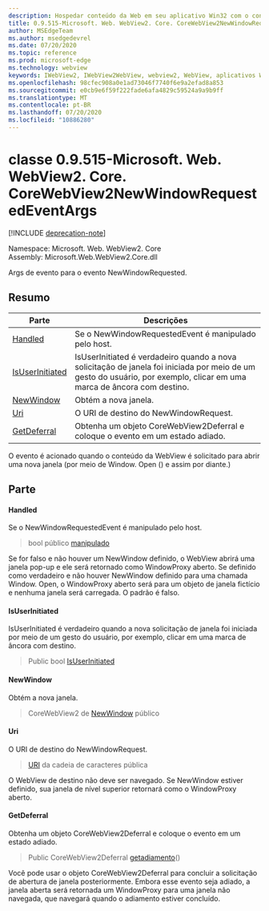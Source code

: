 ```yaml
---
description: Hospedar conteúdo da Web em seu aplicativo Win32 com o controle WebView2 do Microsoft Edge
title: 0.9.515-Microsoft. Web. WebView2. Core. CoreWebView2NewWindowRequestedEventArgs
author: MSEdgeTeam
ms.author: msedgedevrel
ms.date: 07/20/2020
ms.topic: reference
ms.prod: microsoft-edge
ms.technology: webview
keywords: IWebView2, IWebView2WebView, webview2, WebView, aplicativos Win32, Win32, Edge, ICoreWebView2, ICoreWebView2Controller, controle do navegador, HTML Edge
ms.openlocfilehash: 98cfec908a0e1ad73046f7740f6e9a2efad8a853
ms.sourcegitcommit: e0cb9e6f59f222fade6afa4829c59524a9a9b9ff
ms.translationtype: MT
ms.contentlocale: pt-BR
ms.lasthandoff: 07/20/2020
ms.locfileid: "10886280"
---
```

# classe 0.9.515-Microsoft. Web. WebView2. Core. CoreWebView2NewWindowRequestedEventArgs 

[!INCLUDE [deprecation-note](../../includes/deprecation-note.md)]

Namespace: Microsoft. Web. WebView2. Core \
Assembly: Microsoft.Web.WebView2.Core.dll

Args de evento para o evento NewWindowRequested.

## Resumo

 Parte                        | Descrições
--------------------------------|---------------------------------------------
[Handled](#handled) | Se o NewWindowRequestedEvent é manipulado pelo host.
[IsUserInitiated](#isuserinitiated) | IsUserInitiated é verdadeiro quando a nova solicitação de janela foi iniciada por meio de um gesto do usuário, por exemplo, clicar em uma marca de âncora com destino.
[NewWindow](#newwindow) | Obtém a nova janela.
[Uri](#uri) | O URI de destino do NewWindowRequest.
[GetDeferral](#getdeferral) | Obtenha um objeto CoreWebView2Deferral e coloque o evento em um estado adiado.

O evento é acionado quando o conteúdo da WebView é solicitado para abrir uma nova janela (por meio de Window. Open () e assim por diante.)

## Parte

#### Handled 

Se o NewWindowRequestedEvent é manipulado pelo host.

> bool público [manipulado](#handled)

Se for falso e não houver um NewWindow definido, o WebView abrirá uma janela pop-up e ele será retornado como WindowProxy aberto. Se definido como verdadeiro e não houver NewWindow definido para uma chamada Window. Open, o WindowProxy aberto será para um objeto de janela fictício e nenhuma janela será carregada. O padrão é falso.

#### IsUserInitiated 

IsUserInitiated é verdadeiro quando a nova solicitação de janela foi iniciada por meio de um gesto do usuário, por exemplo, clicar em uma marca de âncora com destino.

> Public bool [IsUserInitiated](#isuserinitiated)

#### NewWindow 

Obtém a nova janela.

> CoreWebView2 de [NewWindow](#newwindow) público

#### Uri 

O URI de destino do NewWindowRequest.

> [URI](#uri) da cadeia de caracteres pública

O WebView de destino não deve ser navegado. Se NewWindow estiver definido, sua janela de nível superior retornará como o WindowProxy aberto.

#### GetDeferral 

Obtenha um objeto CoreWebView2Deferral e coloque o evento em um estado adiado.

> Public CoreWebView2Deferral [getadiamento](#getdeferral)()

Você pode usar o objeto CoreWebView2Deferral para concluir a solicitação de abertura de janela posteriormente. Embora esse evento seja adiado, a janela aberta será retornada um WindowProxy para uma janela não navegada, que navegará quando o adiamento estiver concluído.

